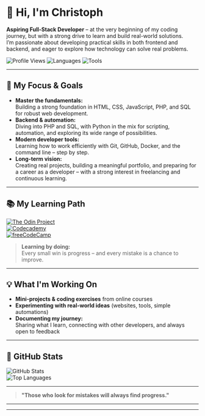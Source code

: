 # 👋 Hi, I'm Christoph

**Aspiring Full-Stack Developer** – at the very beginning of my coding journey, but with a strong drive to learn and build real-world solutions.  
I’m passionate about developing practical skills in both frontend and backend, and eager to explore how technology can solve real problems.

![Profile Views](https://komarev.com/ghpvc/?username=cwillam)
![Languages](https://img.shields.io/badge/code-HTML%20%7C%20CSS%20%7C%20JavaScript%20%7C%20PHP%20%7C%20SQL%20%7C%20Python-blue)
![Tools](https://img.shields.io/badge/tools-Git%2C%20Docker%2C%20VSCode-lightgrey)

---

## 🚀 My Focus & Goals

- **Master the fundamentals:**  
  Building a strong foundation in HTML, CSS, JavaScript, PHP, and SQL for robust web development.
- **Backend & automation:**  
  Diving into PHP and SQL, with Python in the mix for scripting, automation, and exploring its wide range of possibilities.
- **Modern developer tools:**  
  Learning how to work efficiently with Git, GitHub, Docker, and the command line – step by step.
- **Long-term vision:**  
  Creating real projects, building a meaningful portfolio, and preparing for a career as a developer – with a strong interest in freelancing and continuous learning.

---

## 📚 My Learning Path

[![The Odin Project](https://img.shields.io/badge/Odin_Project-Foundations-blue)](https://www.theodinproject.com)  
[![Codecademy](https://img.shields.io/badge/Codecademy-Hands_On-green)](https://www.codecademy.com)  
[![freeCodeCamp](https://img.shields.io/badge/freeCodeCamp-Learning-lightgrey)](https://www.freecodecamp.org)

> **Learning by doing:**  
> Every small win is progress – and every mistake is a chance to improve.

---

## 💡 What I'm Working On

- **Mini-projects & coding exercises** from online courses
- **Experimenting with real-world ideas** (websites, tools, simple automations)
- **Documenting my journey:**  
  Sharing what I learn, connecting with other developers, and always open to feedback

---

## 🔧 GitHub Stats

![GitHub Stats](https://github-readme-stats.vercel.app/api?username=cwillam&show_icons=true&theme=default)  
![Top Languages](https://github-readme-stats.vercel.app/api/top-langs/?username=cwillam&layout=compact)

---

> **"Those who look for mistakes will always find progress."**

---
****

